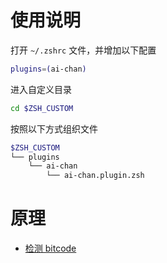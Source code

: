 # 使用说明

打开 `~/.zshrc` 文件，并增加以下配置

```sh
plugins=(ai-chan)
```

进入自定义目录

```sh
cd $ZSH_CUSTOM
```

按照以下方式组织文件

```sh
$ZSH_CUSTOM
└── plugins
    └── ai-chan
        └── ai-chan.plugin.zsh
```

# 原理

* [检测 bitcode](https://ai-chan.top/code/detect-bitcode)